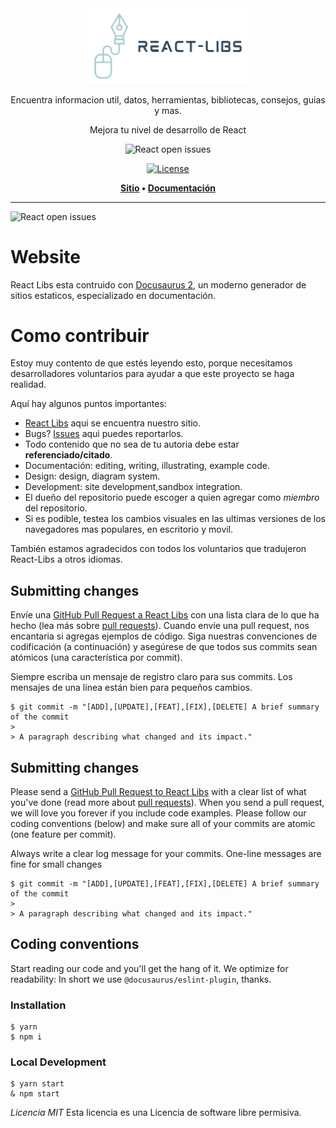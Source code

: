 <div align="center">

<img alt="React open issues" src="static/img/LogoFiles/logo-color-no-background.png" width="50%">

Encuentra informacion util, datos, herramientas, bibliotecas, consejos, guias y mas.

Mejora tu nivel de desarrollo de React

<img alt="React open issues" src="https://img.shields.io/github/stars/Tono2007/React-Libs?style=social">

[![License](https://img.shields.io/badge/license-MIT-green.svg?style=flat-square)](./LICENSE)

<p align="center">
  <strong>
  <a href="https://react-libs.vercel.app/">Sitio</a> •
  <a href="https://react-libs.vercel.app/docs">Documentación</a>  
  </strong>
</p>

</div>

---

<img alt="React open issues" src="https://img.shields.io/bitbucket/issues/Tono2007/React-Libs?style=flat-square">

# Website

React Libs esta contruido con [Docusaurus 2](https://docusaurus.io/), un moderno generador de sitios estaticos, especializado en documentación.

# Como contribuir

Estoy muy contento de que estés leyendo esto, porque necesitamos desarrolladores voluntarios para ayudar a que este proyecto se haga realidad.

Aquí hay algunos puntos importantes:

- [React Libs](https://react-libs.vercel.app/) aqui se encuentra nuestro sitio.
- Bugs? [Issues](https://github.com/Tono2007/React-Libs/issues) aqui puedes reportarlos.
- Todo contenido que no sea de tu autoria debe estar **referenciado/citado**.
- Documentación: editing, writing, illustrating, example code.
- Design: design, diagram system.
- Development: site development,sandbox integration.
- El dueño del repositorio puede escoger a quien agregar como _miembro_ del repositorio.
- Si es podible, testea los cambios visuales en las ultimas versiones de los navegadores mas populares, en escritorio y movil.

También estamos agradecidos con todos los voluntarios que tradujeron React-Libs a otros idiomas.

## Submitting changes

Envíe una [GitHub Pull Request a React Libs](https://github.com/Tono2007/React-Libs/pull/new/main) con una lista clara de lo que ha hecho (lea más sobre [pull requests](http://help.github.com/pull-requests/)). Cuando envíe una pull request, nos encantaria si agregas ejemplos de código. Siga nuestras convenciones de codificación (a continuación) y asegúrese de que todos sus commits sean atómicos (una característica por commit).

Siempre escriba un mensaje de registro claro para sus commits. Los mensajes de una línea están bien para pequeños cambios.

    $ git commit -m "[ADD],[UPDATE],[FEAT],[FIX],[DELETE] A brief summary of the commit
    >
    > A paragraph describing what changed and its impact."

## Submitting changes

Please send a [GitHub Pull Request to React Libs](https://github.com/Tono2007/React-Libs/pull/new/main) with a clear list of what you've done (read more about [pull requests](http://help.github.com/pull-requests/)). When you send a pull request, we will love you forever if you include code examples. Please follow our coding conventions (below) and make sure all of your commits are atomic (one feature per commit).

Always write a clear log message for your commits. One-line messages are fine for small changes

    $ git commit -m "[ADD],[UPDATE],[FEAT],[FIX],[DELETE] A brief summary of the commit
    >
    > A paragraph describing what changed and its impact."

## Coding conventions

Start reading our code and you'll get the hang of it. We optimize for readability:
In short we use `@docusaurus/eslint-plugin`, thanks.

### Installation

```
$ yarn
$ npm i
```

### Local Development

```
$ yarn start
& npm start
```

_Licencia MIT_ Esta licencia es una Licencia de software libre permisiva.
